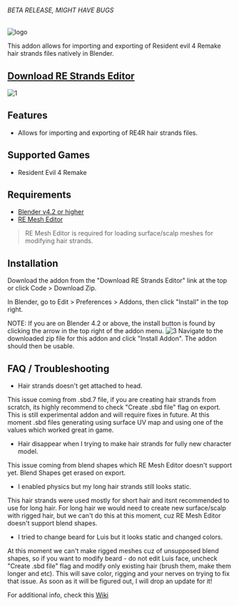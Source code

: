 ###### BETA RELEASE, MIGHT HAVE BUGS
![logo](https://github.com/user-attachments/assets/61bf6246-9d20-46e0-83ba-8454bbf5468b)

This addon allows for importing and exporting of Resident evil 4 Remake hair strands files natively in Blender.
## [Download RE Strands Editor](https://github.com/TheLeonX/RE-Strands-Editor/releases/latest)

![1](https://github.com/user-attachments/assets/3ced8d0c-bff3-41e0-aaf4-2540465d4246)

## Features
- Allows for importing and exporting of RE4R hair strands files.

## Supported Games
- Resident Evil 4 Remake

## Requirements
- [Blender v4.2 or higher](https://www.blender.org/download/)
- [RE Mesh Editor](https://github.com/NSACloud/RE-Mesh-Editor)
> RE Mesh Editor is required for loading surface/scalp meshes for modifying hair strands.

## Installation
Download the addon from the "Download RE Strands Editor" link at the top or click Code > Download Zip.

In Blender, go to Edit > Preferences > Addons, then click "Install" in the top right.

NOTE: If you are on Blender 4.2 or above, the install button is found by clicking the arrow in the top right of the addon menu.
![3](https://github.com/user-attachments/assets/cc3d238c-ed34-497c-8634-bba55ba2ed9e)
Navigate to the downloaded zip file for this addon and click "Install Addon". The addon should then be usable.

## FAQ / Troubleshooting
- Hair strands doesn't get attached to head.
  
This issue coming from .sbd.7 file, if you are creating hair strands from scratch, its highly recommend to check "Create .sbd file" flag on export. This is still experimental addon and will require fixes in future. At this moment .sbd files generating using surface UV map and using one of the values which worked great in game.


- Hair disappear when I trying to make hair strands for fully new character model.

  
This issue coming from blend shapes which RE Mesh Editor doesn't support yet. Blend Shapes get erased on export.


- I enabled physics but my long hair strands still looks static.

  
This hair strands were used mostly for short hair and itsnt recommended to use for long hair. For long hair we would need to create new surface/scalp with rigged hair, but we can't do this at this moment, cuz RE Mesh Editor doesn't support blend shapes.


- I tried to change beard for Luis but it looks static and changed colors.


At this moment we can't make rigged meshes cuz of unsupposed blend shapes, so if you want to modify beard - do not edit Luis face, uncheck "Create .sbd file" flag and modify only existing hair (brush them, make them longer and etc). This will save color, rigging and your nerves on trying to fix that issue. As soon as it will be figured out, I will drop an update for it!


For additional info, check this [Wiki](https://github.com/TheLeonX/RE-Strands-Editor/wiki) 

